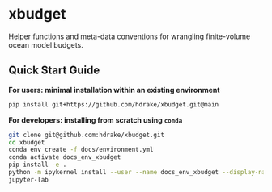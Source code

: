 # xbudget
Helper functions and meta-data conventions for wrangling finite-volume ocean model budgets.

Quick Start Guide
-----------------

**For users: minimal installation within an existing environment**
```bash
pip install git+https://github.com/hdrake/xbudget.git@main
```

**For developers: installing from scratch using `conda`**
```bash
git clone git@github.com:hdrake/xbudget.git
cd xbudget
conda env create -f docs/environment.yml
conda activate docs_env_xbudget
pip install -e .
python -m ipykernel install --user --name docs_env_xbudget --display-name "docs_env_xbudget"
jupyter-lab
```
